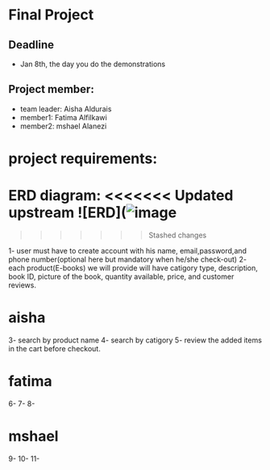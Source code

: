 # Final Project
## Deadline
- Jan 8th, the day you do the demonstrations

## Project member:
  - team leader: Aisha Aldurais
  - member1: Fatima Alfilkawi
  - member2: mshael Alanezi
# project requirements:
ERD diagram:
<<<<<<< Updated upstream
![ERD](![image](https://user-images.githubusercontent.com/93175552/147380849-9245538c-1720-4334-ace2-2ff2e4005490.png)
=======

>>>>>>> Stashed changes


1- user must have to create account with his name, email,password,and phone number(optional here but mandatory when he/she check-out)
2- each product(E-books) we will provide will have catigory type, description, book ID, picture of the book, quantity available, price, and customer reviews. 
# aisha 
3- search by product name
4- search by catigory
5- review the added items in the cart before checkout.
# fatima
6-
7-
8-
# mshael
9-
10-
11-